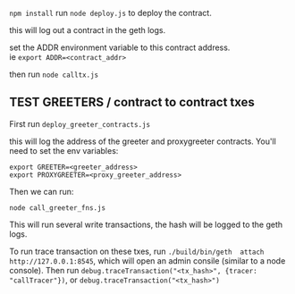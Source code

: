 `npm install`
run `node deploy.js` to deploy the contract.

this will log out a contract in the geth logs.

set the ADDR environment variable to this contract address.  
ie `export ADDR=<contract_addr>`

then run `node calltx.js` 

## TEST GREETERS / contract to contract txes

First run `deploy_greeter_contracts.js`

this will log the address of the greeter and proxygreeter contracts. You'll need to set the env variables:

```
export GREETER=<greeter_address>
export PROXYGREETER=<proxy_greeter_address>
```

Then we can run:

`node call_greeter_fns.js`

This will run several write transactions, the hash will be logged to the geth logs.

To run trace transaction on these txes, run `./build/bin/geth  attach http://127.0.0.1:8545`, which will open an admin consile (similar to a node console). Then run `debug.traceTransaction("<tx_hash>", {tracer: "callTracer"})`, or `debug.traceTransaction("<tx_hash>")`
